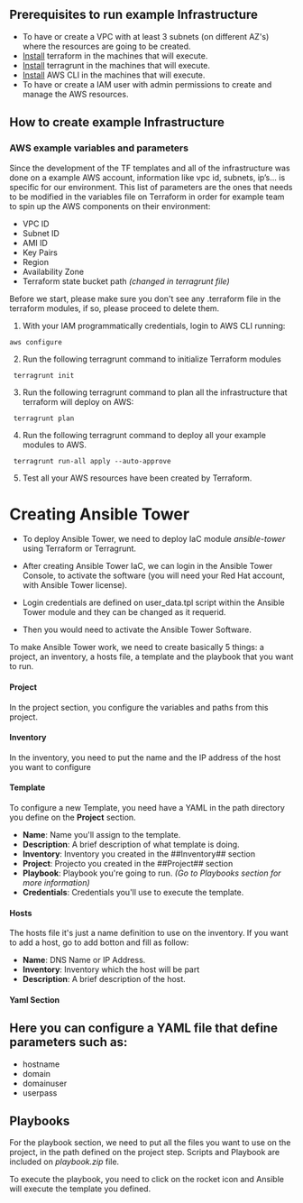 ## Prerequisites to run example Infrastructure 
* To have or create a VPC with at least 3 subnets (on different AZ's) where the resources are going to be created.
* [Install](https://learn.hashicorp.com/tutorials/terraform/install-cli) terraform in the machines that will execute.
* [Install](https://terragrunt.gruntwork.io/docs/getting-started/install/) terragrunt in the machines that will execute.
* [Install](https://docs.aws.amazon.com/cli/latest/userguide/getting-started-install.html) AWS CLI in the machines that will execute.
* To have or create a IAM user with admin permissions to create and manage the AWS resources.
## How to create example Infrastructure
### AWS example variables and parameters
Since the development of the TF templates and all of the infrastructure was done on a example AWS account, information like vpc id, subnets, ip’s... is specific for our
environment.
This list of parameters are the ones that needs to be modified in the variables file on Terraform in order for example team to spin up the AWS components on their environment:
* VPC ID
* Subnet ID
* AMI ID
* Key Pairs
* Region
* Availability Zone
* Terraform state bucket path *(changed in terragrunt file)*

Before we start, please make sure you don't see any .terraform file in the terraform modules, if so, please proceed to delete them. 
1. With your IAM programmatically credentials, login to  AWS CLI running:
```shell
aws configure
 ```
2. Run the following terragrunt command to initialize Terraform modules 
```shell
 terragrunt init 
 ```
3. Run the following terragrunt command to plan all the infrastructure that terraform will deploy on AWS:
```shell
 terragrunt plan 
 ```
4. Run the following terragrunt command to deploy all your example modules to AWS.
```shell
 terragrunt run-all apply --auto-approve 
 ```
5. Test all your AWS resources have been created by Terraform.

# Creating Ansible Tower

- To deploy Ansible Tower, we need to deploy IaC module *ansible-tower* using Terraform or Terragrunt.

- After creating Ansible Tower IaC, we can login in the Ansible Tower Console, to activate the software (you will need your Red Hat account, with Ansible Tower license).

- Login credentials are defined on user_data.tpl script within the Ansible Tower module and they can be changed as it requerid.

- Then you would need to activate the Ansible Tower Software.


To make Ansible Tower work, we need to create basically 5 things: a project, an inventory, a hosts file, a template and the playbook that you want to run.

#### Project

In the project section, you configure the variables and paths from this project.


#### Inventory 

In the inventory, you need to put the name and the IP address of the host you want to configure 


#### Template

To configure a new Template, you need have a YAML in the path directory you define on the **Project** section.
+ **Name**: Name you'll assign to the template.
+ **Description**: A brief description of what template is doing.
+ **Inventory**: Inventory you created in the ##Inventory## section
+ **Project**: Projecto you created in the ##Project## section
+ **Playbook**: Playbook you're going to run. *(Go to Playbooks section for more information)*
+ **Credentials**: Credentials you'll use to execute the template.


#### Hosts

The hosts file it's just a name definition to use on the inventory. If you want to add a host, go to add botton and fill as follow:
+ **Name**: DNS Name or IP Address.
+ **Inventory**: Inventory which the host will be part
+ **Description**: A brief description of the host.

#### Yaml Section
Here you can configure a YAML file that define parameters such as: 
---
+ hostname
+ domain
+ domainuser
+ userpass


## Playbooks

For the playbook section, we need to put all the files you want to use on the project, in the path defined on the project step. Scripts and Playbook are included on *playbook.zip* file.


To execute the playbook, you need to click on the rocket icon and Ansible will execute the template you defined.








